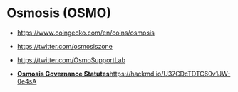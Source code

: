 # Osmosis (OSMO)

- https://www.coingecko.com/en/coins/osmosis
- https://twitter.com/osmosiszone
- https://twitter.com/OsmoSupportLab

- [**Osmosis Governance Statutes**](https://hackmd.io/U37CDcTDTC60v1JW-0e4sA)https://hackmd.io/U37CDcTDTC60v1JW-0e4sA
